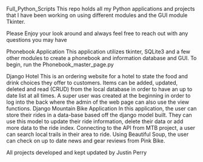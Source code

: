  Full_Python_Scripts
 This repo holds all my Python applications and projects that I have been working on
 using different modules and the GUI module Tkinter.


Please Enjoy your look around and always feel free to reach out with any questions you may have

Phonebook Application
   This application utilizes tkinter, SQLite3 and a few other modules to create a phonebook and information database
   and GUI.  To begin, run the Phonebook_master_page.py
   
Django Hotel
    This is an ordering website for a hotel to state the food and drink choices they offer to customers.  Items can be added, updated, deleted 
    and read (CRUD) from the local database in order to have an up to date list at all times.  A super user was created at the beginning in order
    to log into the back where the admin of the web page can also use the view functions.
Django Mountain Bike Application
    In this application, the user can store their rides in a data-base based off the django model built.  They can use this model to update their 
    ride information, delete their data or add more data to the ride index.  Connecting to the API from MTB project, a user can search local trails
    in their area to ride.  Using Beautiful Soup, the user can check on up to date news and gear reviews from Pink Bike. 

All projects developed and kept updated by Justin Perry
